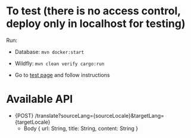 # To test (there is no access control, deploy only in localhost for testing)

Run:

- Database: `mvn docker:start`
- Wildfly:  `mvn clean verify cargo:run`

- Go to [test page](/) and follow instructions


# Available API

- {POST} /translate?sourceLang={sourceLocale}&targetLang={targetLocale} 
   - Body {
   url: String,
   title: String,
   content: String }
